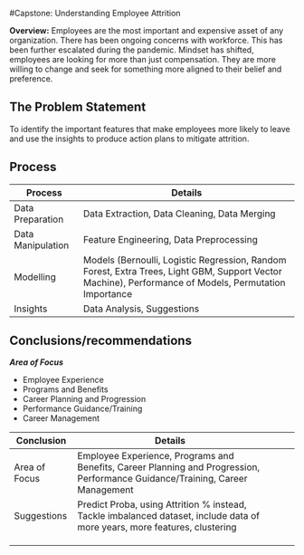 #Capstone: Understanding Employee Attrition

**Overview:**
Employees are the most important and expensive asset of any organization.
There has been ongoing concerns with workforce. This has been further escalated during the pandemic.
Mindset has shifted, employees are looking for more than just compensation. They are more willing to change and seek for something more aligned to their belief and preference. 

## The Problem Statement
To identify the important features that make employees more likely to leave and use the insights to produce action plans to mitigate attrition.

## Process
| Process           | Details                                                                                                                                               |
|-------------------|-------------------------------------------------------------------------------------------------------------------------------------------------------|
| Data Preparation  | Data Extraction, Data Cleaning, Data Merging                                                                                                          |
| Data Manipulation | Feature Engineering, Data Preprocessing                                                                                                               |
| Modelling         | Models (Bernoulli, Logistic Regression, Random Forest, Extra Trees, Light GBM, Support Vector Machine), Performance of Models, Permutation Importance |
| Insights          | Data Analysis, Suggestions                                                                                                                            |

## Conclusions/recommendations

_**Area of Focus**_
- Employee Experience
- Programs and Benefits
- Career Planning and Progression
- Performance Guidance/Training
- Career Management

| Conclusion    | Details                                                                                                                       |   |   |   |
|---------------|-------------------------------------------------------------------------------------------------------------------------------|---|---|---|
| Area of Focus | Employee Experience, Programs and Benefits, Career Planning and Progression, Performance Guidance/Training, Career Management |   |   |   |
| Suggestions   | Predict Proba, using Attrition % instead, Tackle imbalanced dataset, include data of more years, more features, clustering    |   |   |   |
|               |                                                                                                                               |   |   |   |
|               |                                                                                                                               |   |   |   |
|               |                                                                                                                               |   |   |   |
